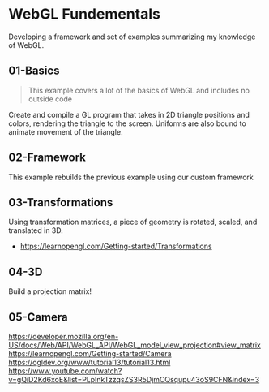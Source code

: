 # WebGL Fundementals

Developing a framework and set of examples summarizing my knowledge of WebGL.

## 01-Basics

> This example covers a lot of the basics of WebGL and includes no outside code

Create and compile a GL program that takes in 2D triangle positions and colors, rendering the triangle to the screen. Uniforms are also bound to animate movement of the triangle.

## 02-Framework

This example rebuilds the previous example using our custom framework

## 03-Transformations

Using transformation matrices, a piece of geometry is rotated, scaled, and translated in 3D.

* https://learnopengl.com/Getting-started/Transformations

## 04-3D

Build a projection matrix!

## 05-Camera

https://developer.mozilla.org/en-US/docs/Web/API/WebGL_API/WebGL_model_view_projection#view_matrix
https://learnopengl.com/Getting-started/Camera
https://ogldev.org/www/tutorial13/tutorial13.html
https://www.youtube.com/watch?v=gQiD2Kd6xoE&list=PLplnkTzzqsZS3R5DjmCQsqupu43oS9CFN&index=3